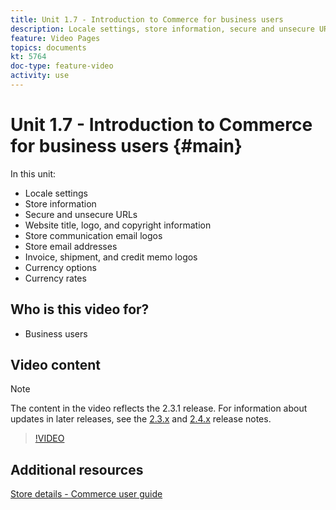 ```yaml
---
title: Unit 1.7 - Introduction to Commerce for business users
description: Locale settings, store information, secure and unsecure URLs, website title, logo, copyright information, communication email logos, store email addresses, currency options, and currency rates
feature: Video Pages
topics: documents
kt: 5764
doc-type: feature-video
activity: use
---
```


# Unit 1.7 - Introduction to Commerce for business users {#main}

In this unit:

- Locale settings
- Store information
- Secure and unsecure URLs
- Website title, logo, and copyright information
- Store communication email logos 
- Store email addresses
- Invoice, shipment, and credit memo logos
- Currency options
- Currency rates

## Who is this video for?

- Business users

## Video content

>[!NOTE]
>
>The content in the video reflects the 2.3.1 release. For information about updates in later releases, see the [ 2.3.x](https://devdocs.magento.com/guides/v2.3/release-notes/bk-release-notes.html) and [2.4.x](https://devdocs.magento.com/guides/v2.4/release-notes/bk-release-notes.html) release notes.

>[!VIDEO](https://video.tv.adobe.com/v/35949?quality=12&learn=on)

## Additional resources

[Store details - Commerce user guide](https://docs.magento.com/user-guide/stores/store-details.html)
